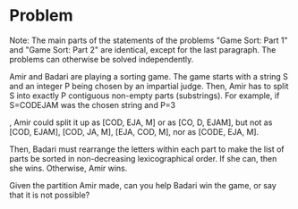 # Problem

Note: The main parts of the statements of the problems "Game Sort: Part 1" and "Game Sort: Part 2" are identical, except for the last paragraph. The problems can otherwise be solved independently.

Amir and Badari are playing a sorting game. The game starts with a string S
and an integer P being chosen by an impartial judge. Then, Amir has to split S into exactly P contiguous non-empty parts (substrings). For example, if S=CODEJAM was the chosen string and P=3

, Amir could split it up as [COD, EJA, M] or as [CO, D, EJAM], but not as [COD, EJAM], [COD, JA, M], [EJA, COD, M], nor as [CODE, EJA, M].

Then, Badari must rearrange the letters within each part to make the list of parts be sorted in non-decreasing lexicographical order. If she can, then she wins. Otherwise, Amir wins.

Given the partition Amir made, can you help Badari win the game, or say that it is not possible?
